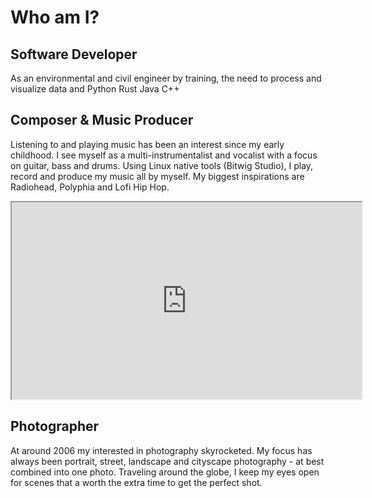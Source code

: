# Who am I?

## Software Developer
As an environmental and civil engineer by training, the need to process and visualize data and 
Python
Rust
Java
C++

## Composer & Music Producer
Listening to and playing music has been an interest since my early childhood. 
I see myself as a multi-instrumentalist and vocalist with a focus on guitar, bass and drums.
Using Linux native tools (Bitwig Studio), I play, record and produce my music all by myself. 
My biggest inspirations are Radiohead, Polyphia and Lofi Hip Hop.
 <iframe width="560" height="315" src="https://www.youtube.com/embed/2pp2SPDk1is" title="YouTube video player" frame border="0" allow="accelerometer; autoplay; clipboard-write; encrypted-media; gyroscope; picture-in-picture" allowfullscreen></iframe>

## Photographer
At around 2006 my interested in photography skyrocketed. 
My focus has always been portrait, street, landscape and cityscape photography - at best combined into one photo.
Traveling around the globe, I keep my eyes open for scenes that a worth the extra time to get the perfect shot.

